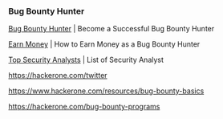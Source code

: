### Bug Bounty Hunter ###

[Bug Bounty Hunter](https://www.hackerone.com/blog/become-a-successful-bug-bounty-hunter) | Become a Successful Bug Bounty Hunter

[Earn Money](http://lifehacker.com/how-to-earn-money-as-a-bug-bounty-hunter-1797946520) | How to Earn Money as a Bug Bounty Hunter

[Top Security Analysts](https://www.123contactform.com/security-acknowledgements.htm) | List of Security Analyst

https://hackerone.com/twitter

https://www.hackerone.com/resources/bug-bounty-basics

https://hackerone.com/bug-bounty-programs


